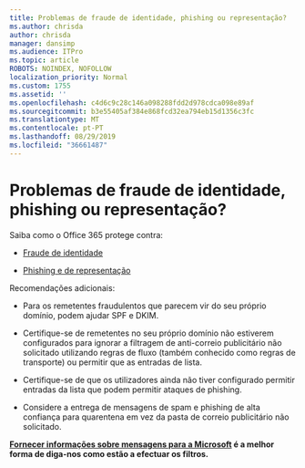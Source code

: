 ```yaml
---
title: Problemas de fraude de identidade, phishing ou representação?
ms.author: chrisda
author: chrisda
manager: dansimp
ms.audience: ITPro
ms.topic: article
ROBOTS: NOINDEX, NOFOLLOW
localization_priority: Normal
ms.custom: 1755
ms.assetid: ''
ms.openlocfilehash: c4d6c9c28c146a098288fdd2d978cdca098e89af
ms.sourcegitcommit: b3e55405af384e868fcd32ea794eb15d1356c3fc
ms.translationtype: MT
ms.contentlocale: pt-PT
ms.lasthandoff: 08/29/2019
ms.locfileid: "36661487"
---
```

# <a name="issues-with-spoofing-phishing-or-impersonation"></a>Problemas de fraude de identidade, phishing ou representação?

Saiba como o Office 365 protege contra:

- [Fraude de identidade](https://docs.microsoft.com/office365/securitycompliance/anti-spoofing-protection)

- [Phishing e de representação](https://docs.microsoft.com/office365/securitycompliance/atp-anti-phishing)

Recomendações adicionais:

- Para os remetentes fraudulentos que parecem vir do seu próprio domínio, podem ajudar SPF e DKIM.

- Certifique-se de remetentes no seu próprio domínio não estiverem configurados para ignorar a filtragem de anti-correio publicitário não solicitado utilizando regras de fluxo (também conhecido como regras de transporte) ou permitir que as entradas de lista.

- Certifique-se de que os utilizadores ainda não tiver configurado permitir entradas da lista que podem permitir ataques de phishing.

- Considere a entrega de mensagens de spam e phishing de alta confiança para quarentena em vez da pasta de correio publicitário não solicitado.

**[Fornecer informações sobre mensagens para a Microsoft](https://support.office.com/article/b5caa9f1-cdf3-4443-af8c-ff724ea719d2) é a melhor forma de diga-nos como estão a efectuar os filtros.**
